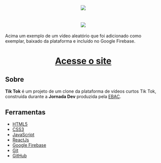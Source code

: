 <h1 align="center">
    <img src="https://ik.imagekit.io/geovani/1200px-TikTok_logo.svg.png?updatedAt=1687544231662">
</h1>

<h1 align="center">
    <img src="https://ik.imagekit.io/geovani/Captura_de_tela_de_2023-06-23_15-19-05.png?updatedAt=1687544370068">
</h1>
<p>Acima um exemplo de um vídeo aleatório que foi adicionado como exemplar, baixado da plataforma e incluído no Google Firebase.</p>


<h1 align="center"><a href="https://tiktok-4fbac.web.app/">Acesse o site</a></h1>

## Sobre

**Tik Tok** é um projeto de um clone da plataforma de vídeos curtos Tik Tok, construída durante a **Jornada Dev** produzida pela [EBAC](https://ebaconline.com.br/).

## Ferramentas

 - [HTML5](https://dev.w3.org/html5/spec-LC/)
 - [CSS3](https://www.w3.org/Style/CSS/specs.en.html)
 - [JavaScript](https://developer.mozilla.org/en-US/docs/Web/JavaScript)
 - [ReactJs](https://react.dev/learn)
 - [Google Firebase](https://firebase.google.com/docs/web/setup?hl=pt-br)
 - [Git](https://git-scm.com/doc)
 - [GitHub](https://docs.github.com/)

